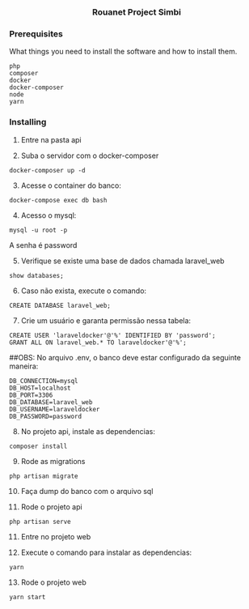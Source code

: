 <h3 align="center">Rouanet Project Simbi</h3>

### Prerequisites

What things you need to install the software and how to install them.

```
php
composer
docker
docker-composer
node
yarn
```

### Installing

1. Entre na pasta api

2. Suba o servidor com o docker-composer

```
docker-composer up -d
```

3. Acesse o container do banco:

```
docker-compose exec db bash
```

4. Acesso o mysql:

```
mysql -u root -p
```

A senha é password

5. Verifique se existe uma base de dados chamada laravel_web

```
show databases;
```

6. Caso não exista, execute o comando:

```
CREATE DATABASE laravel_web;
```

7. Crie um usuário e garanta permissão nessa tabela:

```
CREATE USER 'laraveldocker'@'%' IDENTIFIED BY 'password';
GRANT ALL ON laravel_web.* TO laraveldocker'@'%';
```

##OBS: No arquivo .env, o banco deve estar configurado da seguinte maneira:

```
DB_CONNECTION=mysql
DB_HOST=localhost
DB_PORT=3306
DB_DATABASE=laravel_web
DB_USERNAME=laraveldocker
DB_PASSWORD=password
```

8. No projeto api, instale as dependencias:

```
composer install
```

9. Rode as migrations

```
php artisan migrate
```

10. Faça dump do banco com o arquivo sql

11. Rode o projeto api

```
php artisan serve
```

11. Entre no projeto web

12. Execute o comando para instalar as dependencias:

```
yarn
```

13. Rode o projeto web

```
yarn start
```